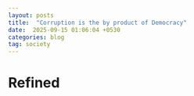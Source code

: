 ```yaml
---
layout: posts
title:  "Corruption is the by product of Democracy"
date:  2025-09-15 01:06:04 +0530
categories: blog
tag: society
---
```

# Refined